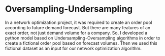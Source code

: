 # Oversampling-Undersampling

In a network optimization project, it was required to create an order pool according to future demand forecast. But there are many features of an exact order, not just demand volume for a company. So, I developed a python model based on Undersampling-Oversampling algorithms in order to create a fictional order pool based on forecast volumes. Then we used this fictional dataset as an input for our network optimization algorithm.
